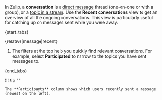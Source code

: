 In Zulip, a **conversation** is a [direct message](/help/direct-messages) thread
(one-on-one or with a group), or a [topic in a
stream](/help/streams-and-topics). Use the **Recent conversations** view to get
an overview of all the ongoing conversations. This view is particularly useful
for catching up on messages sent while you were away.

{start_tabs}

{relative|message|recent}

1. The filters at the top help you quickly find relevant conversations.
   For example, select **Participated** to narrow to the topics you
   have sent messages to.

{end_tabs}

!!! tip ""

    The **Participants** column shows which users recently sent a message (newest on the left).
